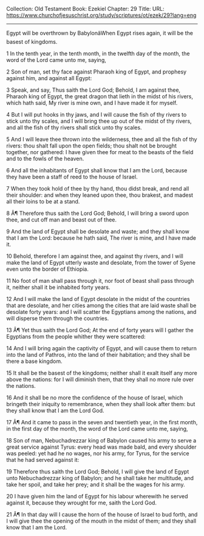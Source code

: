 Collection: Old Testament
Book: Ezekiel
Chapter: 29
Title: 
URL: https://www.churchofjesuschrist.org/study/scriptures/ot/ezek/29?lang=eng

---

Egypt will be overthrown by BabylonâWhen Egypt rises again, it will be the basest of kingdoms.

1 In the tenth year, in the tenth month, in the twelfth day of the month, the word of the Lord came unto me, saying,

2 Son of man, set thy face against Pharaoh king of Egypt, and prophesy against him, and against all Egypt:

3 Speak, and say, Thus saith the Lord God; Behold, I am against thee, Pharaoh king of Egypt, the great dragon that lieth in the midst of his rivers, which hath said, My river is mine own, and I have made it for myself.

4 But I will put hooks in thy jaws, and I will cause the fish of thy rivers to stick unto thy scales, and I will bring thee up out of the midst of thy rivers, and all the fish of thy rivers shall stick unto thy scales.

5 And I will leave thee thrown into the wilderness, thee and all the fish of thy rivers: thou shalt fall upon the open fields; thou shalt not be brought together, nor gathered: I have given thee for meat to the beasts of the field and to the fowls of the heaven.

6 And all the inhabitants of Egypt shall know that I am the Lord, because they have been a staff of reed to the house of Israel.

7 When they took hold of thee by thy hand, thou didst break, and rend all their shoulder: and when they leaned upon thee, thou brakest, and madest all their loins to be at a stand.

8 Â¶ Therefore thus saith the Lord God; Behold, I will bring a sword upon thee, and cut off man and beast out of thee.

9 And the land of Egypt shall be desolate and waste; and they shall know that I am the Lord: because he hath said, The river is mine, and I have made it.

10 Behold, therefore I am against thee, and against thy rivers, and I will make the land of Egypt utterly waste and desolate, from the tower of Syene even unto the border of Ethiopia.

11 No foot of man shall pass through it, nor foot of beast shall pass through it, neither shall it be inhabited forty years.

12 And I will make the land of Egypt desolate in the midst of the countries that are desolate, and her cities among the cities that are laid waste shall be desolate forty years: and I will scatter the Egyptians among the nations, and will disperse them through the countries.

13 Â¶ Yet thus saith the Lord God; At the end of forty years will I gather the Egyptians from the people whither they were scattered:

14 And I will bring again the captivity of Egypt, and will cause them to return into the land of Pathros, into the land of their habitation; and they shall be there a base kingdom.

15 It shall be the basest of the kingdoms; neither shall it exalt itself any more above the nations: for I will diminish them, that they shall no more rule over the nations.

16 And it shall be no more the confidence of the house of Israel, which bringeth their iniquity to remembrance, when they shall look after them: but they shall know that I am the Lord God.

17 Â¶ And it came to pass in the seven and twentieth year, in the first month, in the first day of the month, the word of the Lord came unto me, saying,

18 Son of man, Nebuchadrezzar king of Babylon caused his army to serve a great service against Tyrus: every head was made bald, and every shoulder was peeled: yet had he no wages, nor his army, for Tyrus, for the service that he had served against it:

19 Therefore thus saith the Lord God; Behold, I will give the land of Egypt unto Nebuchadrezzar king of Babylon; and he shall take her multitude, and take her spoil, and take her prey; and it shall be the wages for his army.

20 I have given him the land of Egypt for his labour wherewith he served against it, because they wrought for me, saith the Lord God.

21 Â¶ In that day will I cause the horn of the house of Israel to bud forth, and I will give thee the opening of the mouth in the midst of them; and they shall know that I am the Lord.
